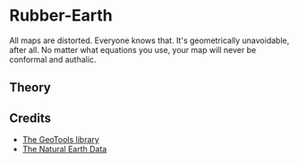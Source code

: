 # Rubber-Earth

All maps are distorted. Everyone knows that. It's geometrically unavoidable, after all.
No matter what equations you use, your map will never be conformal and authalic.

## Theory

## Credits

* [The GeoTools library](http://docs.geotools.org/)
* [The Natural Earth Data](https://www.naturalearthdata.com/)
